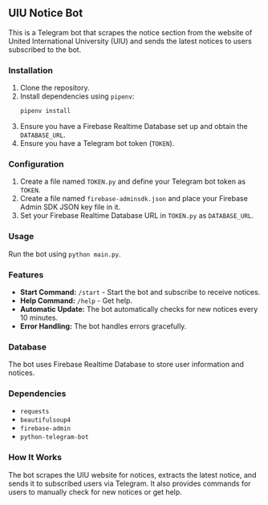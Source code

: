 ## UIU Notice Bot

This is a Telegram bot that scrapes the notice section from the website of United International University (UIU) and sends the latest notices to users subscribed to the bot.

### Installation

1. Clone the repository.
2. Install dependencies using `pipenv`:
   ```bash
   pipenv install
3. Ensure you have a Firebase Realtime Database set up and obtain the `DATABASE_URL`.
4. Ensure you have a Telegram bot token (`TOKEN`).

### Configuration

1. Create a file named `TOKEN.py` and define your Telegram bot token as `TOKEN`.
2. Create a file named `firebase-adminsdk.json` and place your Firebase Admin SDK JSON key file in it.
3. Set your Firebase Realtime Database URL in `TOKEN.py` as `DATABASE_URL`.

### Usage

Run the bot using `python main.py`.

### Features

- **Start Command:** `/start` - Start the bot and subscribe to receive notices.
- **Help Command:** `/help` - Get help.
- **Automatic Update:** The bot automatically checks for new notices every 10 minutes.
- **Error Handling:** The bot handles errors gracefully.

### Database

The bot uses Firebase Realtime Database to store user information and notices.

### Dependencies

- `requests`
- `beautifulsoup4`
- `firebase-admin`
- `python-telegram-bot`

### How It Works

The bot scrapes the UIU website for notices, extracts the latest notice, and sends it to subscribed users via Telegram. It also provides commands for users to manually check for new notices or get help.


